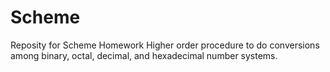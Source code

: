 # Scheme
Reposity for Scheme Homework
Higher order procedure to do conversions among binary, octal, decimal,
and hexadecimal number systems.
